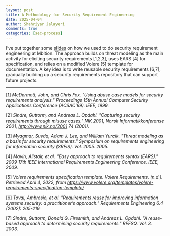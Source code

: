 ```yaml
---
layout: post
title: A Methodology for Security Requirement Engineering
date: 2025-04-04
author: Shahriyar Jalayeri
comments: true
categories: [sec-process]
---
```


I’ve put together some [slides](https://defense.sh/assets/img/posts/sre/sre.pdf) on how we used to do security requirement engineering at Mbition. The approach builds on threat modeling as the main activity for eliciting security requirements [1,2,3], uses EARS [4] for specification, and relies on a modified Volere [5] template for documentation. A key idea is to write reusable security requirements [6,7], gradually building up a security requirements repository that can support future projects.

------

[1] *McDermott, John, and Chris Fox. "Using abuse case models for security requirements analysis." Proceedings 15th Annual Computer Security Applications Conference (ACSAC'99). IEEE, 1999.*

[2] *Sindre, Guttorm, and Andreas L. Opdahl. "Capturing security requirements through misuse cases." NIK 2001, Norsk Informatikkonferanse 2001, http://www.nik.no/2001 74 (2001).*

[3] *Myagmar, Suvda, Adam J. Lee, and William Yurcik. "Threat modeling as a basis for security requirements." Symposium on requirements engineering for information security (SREIS). Vol. 2005. 2005.*

[4] *Mavin, Alistair, et al. "Easy approach to requirements syntax (EARS)." 2009 17th IEEE International Requirements Engineering Conference. IEEE, 2009.*

[5] *Volere requirements specification template. Volere Requirements. (n.d.). Retrieved April 4, 2022, from https://www.volere.org/templates/volere-requirements-specification-template/*

[6] *Toval, Ambrosio, et al. "Requirements reuse for improving information systems security: a practitioner’s approach." Requirements Engineering 6.4 (2002): 205-219.*

[7] *Sindre, Guttorm, Donald G. Firesmith, and Andreas L. Opdahl. "A reuse-based approach to determining security requirements." REFSQ. Vol. 3. 2003.*
